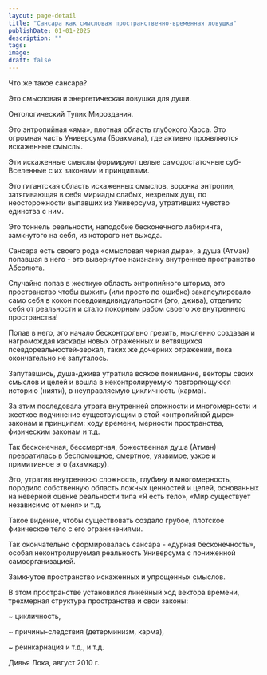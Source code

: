 ```yaml
---
layout: page-detail
title: "Сансара как смысловая пространственно-временная ловушка"
publishDate: 01-01-2025
description: ""
tags:
image:
draft: false
---
```


 Что же такое сансара? 

 Это смысловая и энергетическая ловушка для души. 

 Онтологический Тупик Мироздания. 

 Это энтропийная «яма», плотная область глубокого Хаоса. Это огромная часть Универсума (Брахмана), где активно проявляются искаженные смыслы. 

 Эти искаженные смыслы формируют целые самодостаточные суб-Вселенные с их законами и принципами. 

 Это гигантская область искаженных смыслов, воронка энтропии, затягивающая в себя мириады слабых, незрелых душ, по неосторожности выпавших из Универсума, утративших чувство единства с ним. 

 Это тоннель реальности, наподобие бесконечного лабиринта, замкнутого на себя, из которого нет выхода. 

 Сансара есть своего рода «смысловая черная дыра», а душа (Атман) попавшая в него - это вывернутое наизнанку внутреннее пространство Абсолюта. 

 Случайно попав в жесткую область энтропийного шторма, это пространство чтобы выжить (или просто по ошибке) закапсулировало само себя в кокон псевдоиндивидуальности (эго, джива), отделило себя от реальности и стало покорным рабом своего же внутреннего пространства!

 Попав в него, эго начало бесконтрольно грезить, мысленно создавая и нагромождая каскады новых отраженных и ветвящихся псевдореальностей-зеркал, таких же дочерних отражений, пока окончательно не запуталось. 

 Запутавшись, душа-джива утратила всякое понимание, векторы своих смыслов и целей и вошла в неконтролируемую повторяющуюся историю (нияти), в неуправляемую цикличность (карма). 

 За этим последовала утрата внутренней сложности и многомерности и жесткое подчинение существующим в этой «энтропийной дыре» законам и принципам: ходу времени, мерности пространства, физическим законам и т.д. 

 Так бесконечная, бессмертная, божественная душа (Атман) превратилась в беспомощное, смертное, уязвимое, узкое и примитивное эго (ахамкару). 

 Эго, утратив внутреннюю сложность, глубину и многомерность, породило собственную область ложных ценностей и целей, основанных на неверной оценке реальности типа «Я есть тело», «Мир существует независимо от меня» и т.д. 

 Такое видение, чтобы существовать создало грубое, плотское физическое тело с его ограничениями. 

 Так окончательно сформировалась сансара - «дурная бесконечность», особая неконтролируемая реальность Универсума с пониженной самоорганизацией. 

 Замкнутое пространство искаженных и упрощенных смыслов. 

 В этом пространстве установился линейный ход вектора времени, трехмерная структура пространства и свои законы:

 \~ цикличность, 

 \~ причины-следствия (детерминизм, карма), 

 \~ реинкарнация и т.д., и т.д. 

 Дивья Лока, август 2010 г.
